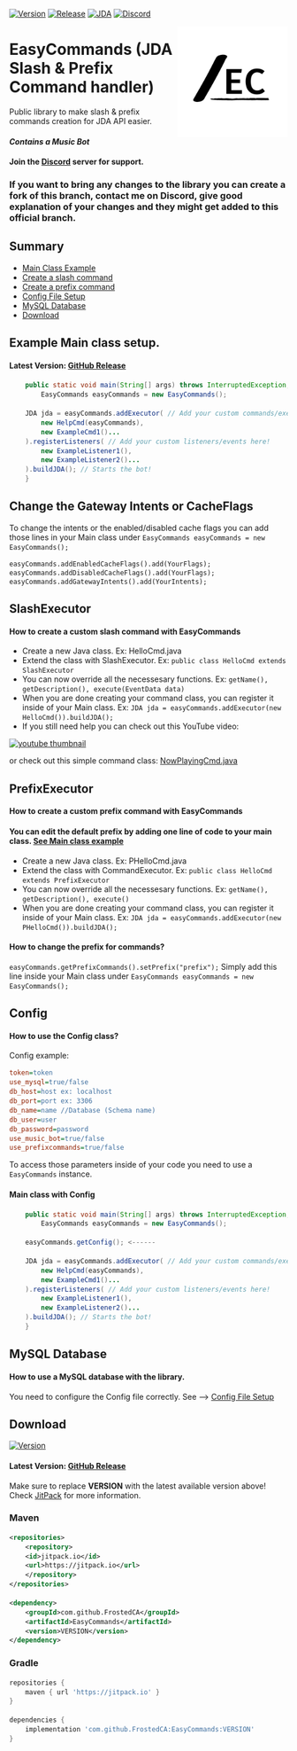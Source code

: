 [![Version](https://jitpack.io/v/FrostedCA/EasyCommands.svg)](https://jitpack.io/#FrostedCA/EasyCommands)
[![Release](https://img.shields.io/github/release/FrostedCA/EasyCommands.svg)](https://github.com/FrostedCA/EasyCommands/releases/latest)
[![JDA](https://img.shields.io/badge/JDA%20Version-5.0.0--beta.5-important)](https://github.com/DV8FromTheWorld/JDA/releases)
[![Discord](https://discord.com/api/guilds/944538207868059669/embed.png?style=shield)](https://discord.gg/2rfSEGNgrv)

<img align="right" src="https://raw.githubusercontent.com/FrostedCA/EasyCommands/master/ECLogo_new.png" width="200" height="200" />

# EasyCommands (JDA Slash & Prefix Command handler)
Public library to make slash & prefix commands creation for JDA API easier.
#### *Contains a Music Bot*
#### Join the [Discord](https://discord.com/invite/2rfSEGNgrv) server for support.
### If you want to bring any changes to the library you can create a fork of this branch, contact me on Discord, give good explanation of your changes and they might get added to this official branch.

## Summary
- <a href="#example-main-class-setup">Main Class Example</a>
- <a href="#slashexecutor">Create a slash command</a>
- <a href="#prefixexecutor">Create a prefix command</a>
- <a href="#config">Config File Setup</a>
- <a href="#mysql-database">MySQL Database</a>
- <a href="#download">Download</a>

## Example Main class setup.
#### Latest Version: [GitHub Release](https://github.com/FrostedCA/EasyCommands/releases/latest)
```java
    public static void main(String[] args) throws InterruptedException, IOException {
       	EasyCommands easyCommands = new EasyCommands();
	
	JDA jda = easyCommands.addExecutor( // Add your custom commands/executors here!
		new HelpCmd(easyCommands),
		new ExampleCmd1()...
	).registerListeners( // Add your custom listeners/events here!
		new ExampleListener1(),
		new ExampleListener2()...
	).buildJDA(); // Starts the bot!
    }
```

## Change the Gateway Intents or CacheFlags
To change the intents or the enabled/disabled cache flags you can add those lines in your Main class under `EasyCommands easyCommands = new EasyCommands();`
```
easyCommands.addEnabledCacheFlags().add(YourFlags);
easyCommands.addDisabledCacheFlags().add(YourFlags);
easyCommands.addGatewayIntents().add(YourIntents);
```

## SlashExecutor
#### How to create a custom slash command with EasyCommands
- Create a new Java class. Ex: HelloCmd.java
- Extend the class with SlashExecutor. Ex: `public class HelloCmd extends SlashExecutor`
- You can now override all the necessesary functions. Ex: `getName(), getDescription(), execute(EventData data)`
- When you are done creating your command class, you can register it inside of your Main class. Ex: `JDA jda = easyCommands.addExecutor(new HelloCmd()).buildJDA();`
- If you still need help you can check out this YouTube video:

<a href="http://www.youtube.com/watch?feature=player_embedded&v=7IUPpeEWM_M
" target="_blank"><img src="http://img.youtube.com/vi/7IUPpeEWM_M/0.jpg" 
alt="youtube thumbnail" width="480" height="340" /></a>

or check out this simple command class: [NowPlayingCmd.java](https://github.com/FrostedCA/EasyCommands/blob/master/src/main/java/ca/tristan/easycommands/commands/music/NowPlayingCmd.java)

## PrefixExecutor
#### How to create a custom prefix command with EasyCommands
#### You can edit the default prefix by adding one line of code to your main class. <a href="#example-main-class-setup">See Main class example</a>
- Create a new Java class. Ex: PHelloCmd.java
- Extend the class with CommandExecutor. Ex: `public class HelloCmd extends PrefixExecutor`
- You can now override all the necessesary functions. Ex: `getName(), getDescription(), execute()`
- When you are done creating your command class, you can register it inside of your Main class. Ex: `JDA jda = easyCommands.addExecutor(new PHelloCmd()).buildJDA();`
#### How to change the prefix for commands?
`easyCommands.getPrefixCommands().setPrefix("prefix");`
Simply add this line inside your Main class under `EasyCommands easyCommands = new EasyCommands();`

## Config
#### How to use the Config class?
Config example:
```ini
token=token
use_mysql=true/false
db_host=host ex: localhost
db_port=port ex: 3306
db_name=name //Database (Schema name)
db_user=user
db_password=password
use_music_bot=true/false
use_prefixcommands=true/false
```
To access those parameters inside of your code you need to use a `EasyCommands` instance.
#### Main class with Config
```java
    public static void main(String[] args) throws InterruptedException, IOException {
       	EasyCommands easyCommands = new EasyCommands();
	
	easyCommands.getConfig(); <------
	
	JDA jda = easyCommands.addExecutor( // Add your custom commands/executors here!
		new HelpCmd(easyCommands),
		new ExampleCmd1()...
	).registerListeners( // Add your custom listeners/events here!
		new ExampleListener1(),
		new ExampleListener2()...
	).buildJDA(); // Starts the bot!
    }
```

## MySQL Database
#### How to use a MySQL database with the library.
You need to configure the Config file correctly. See --> <a href="#config">Config File Setup</a>

## Download
[![Version](https://jitpack.io/v/FrostedCA/EasyCommands.svg)](https://jitpack.io/#FrostedCA/EasyCommands)

#### Latest Version: [GitHub Release](https://github.com/FrostedCA/EasyCommands/releases/latest)

Make sure to replace **VERSION** with the latest available version above! Check [JitPack](https://jitpack.io/#FrostedCA/EasyCommands) for more information. 

### Maven
```pom.xml
<repositories>
    <repository>
	<id>jitpack.io</id>
	<url>https://jitpack.io</url>
    </repository>
</repositories>

<dependency>
    <groupId>com.github.FrostedCA</groupId>
    <artifactId>EasyCommands</artifactId>
    <version>VERSION</version>
</dependency>
```
### Gradle
```gradle
repositories {
    maven { url 'https://jitpack.io' }
}

dependencies {
    implementation 'com.github.FrostedCA:EasyCommands:VERSION'
}
```
